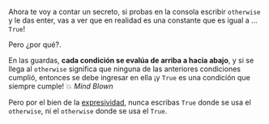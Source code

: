 Ahora te voy a contar un secreto, si probas en la consola escribir `otherwise` y le das enter, vas a ver que en realidad es una constante que es igual a ... `True`!

Pero ¿por qué?.

En las guardas, **cada condición se evalúa de arriba a hacia abajo**, y si se llega al `otherwise` significa que ninguna de las anteriores condiciones cumplió, entonces se debe ingresar en ella ¡y `True` es una condición que siempre cumple! :boom: _Mind Blown_

Pero por el bien de la [expresividad](http://uqbar-wiki.org/index.php?title=Expresividad), nunca escribas `True` donde se usa el `otherwise`, ni el `otherwise` donde se usa el `True`.

